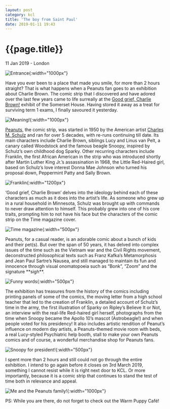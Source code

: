 ```yaml
---
layout: post
category: kcl
title: 'The boy from Saint Paul'
date: 2019-01-11 19:43
---
```


{{page.title}}
================

<p class="meta">11 Jan 2019 - London</p>

![Entrance](/images/posts/kcl/2019-01-11/saintpaul.jpg){:width="1000px"}

Have you ever been to a place that made you smile, for more than 2 hours straight? That is what happens when a Peanuts fan goes to an exhibition about Charlie Brown. The comic strip that I discovered and have adored over the last few years came to life surreally at the [Good grief, Charlie Brown!](https://www.somersethouse.org.uk/whats-on/good-grief-charlie-brown) exhibit of the Somerset House. Having stored it away as a treat for surviving term 1 exams, I finally savoured it yesterday.

![Meaning!](/images/posts/kcl/2019-01-11/meaning.jpg){:width="1000px"}

[Peanuts](https://en.wikipedia.org/wiki/Peanuts), the comic strip, was started in 1950 by the American artist [Charles M. Schulz](https://en.wikipedia.org/wiki/Charles_M._Schulz) and ran for over 5 decades, with re-runs continuing till date.  Its main characters include Charlie Brown, siblings Lucy and Linus van Pelt, a canary called Woodstock and the famous beagle Snoopy, inspired by Schulz’s own childhood dog Sparky. Other recurring characters include Franklin, the first African American in the strip who was introduced shortly after Martin Luther King Jr.’s assassination in 1968, the Little Red-Haired girl, based on Schulz’s love interest Donna Mae Johnson who turned his proposal down, Peppermint Patty and Sally Brown. 

![Franklin](/images/posts/kcl/2019-01-11/franklin-comic.jpg){:width="1200px"}

‘Good grief, Charlie Brown’ delves into the ideology behind each of these characters as much as it does into the artist’s life. As someone who grew up in a rural household in Minnesota, Schulz was brought up with commands to never draw attention to himself. This probably grew into one of his core traits, prompting him to not have his face but the characters of the comic strip on the Time magazine cover. 

![Time magazine](/images/posts/kcl/2019-01-11/time.jpg){:width="500px"}

Peanuts, for a casual reader, is an adorable comic about a bunch of kids and their pet(s). But over the span of 50 years, it has delved into complex issues of the time such as the Vietnam war and the Civil Rights movement, deconstructed philosophical texts such as Franz Kafka’s Metamorphosis and Jean Paul Sartre’s Nausea, and still managed to maintain its fun and innocence through visual onomatopoeia such as “Bonk”, “Zoom” and the signature \*\*sigh\*\*.

![Funny words](/images/posts/kcl/2019-01-11/Bwords.jpg){:width="500px"}

The exhibition has treasures from the history of the comics including printing panels of some of the comics, the moving letter from a high school teacher that led to the creation of Franklin, a detailed account of Schulz’s time in the army, the first illustration of Sparky on Ripley’s Believe It or Not, an interview with the real-life Red-haired girl herself, photographs from the time when Snoopy became the Apollo 10’s mascot (Astrobeagle!) and when people voted for his presidency!  It also includes artistic rendition of Peanut’s influence on modern day artists, a Peanuts-themed movie room with beds, a real Lucy-styled Psychiatric help booth, stall to make your own Peanuts comics and of course, a wonderful merchandise shop for Peanuts fans.

![Snoopy for president!](/images/posts/kcl/2019-01-11/president-1.jpg){:width="500px"}

I spent more than 2 hours and still could not go through the entire exhibition. I intend to go again before it closes on 3rd March 2019, something I cannot resist while it is right next door to KCL. Or more importantly, because it is a comic strip that continues to stand the test of time both in relevance and appeal.

![Me and the Peanuts family!](/images/posts/kcl/2019-01-11/me.jpg){:width="1000px"}

PS: While you are there, do not forget to check out the Warm Puppy Café!